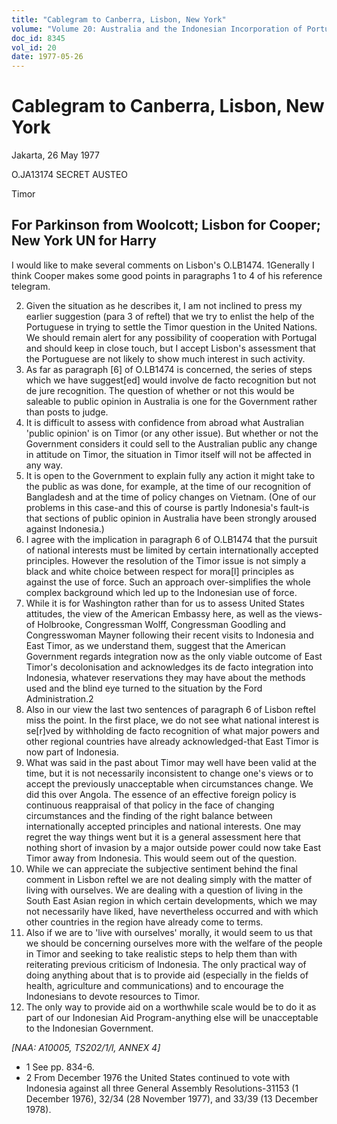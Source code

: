 ```yaml
---
title: "Cablegram to Canberra, Lisbon, New York"
volume: "Volume 20: Australia and the Indonesian Incorporation of Portuguese Timor, 1974-1976"
doc_id: 8345
vol_id: 20
date: 1977-05-26
---
```


# Cablegram to Canberra, Lisbon, New York

Jakarta, 26 May 1977

O.JA13174 SECRET AUSTEO

Timor

## For Parkinson from Woolcott; Lisbon for Cooper; New York UN for Harry

I would like to make several comments on Lisbon's O.LB1474. 1Generally I think Cooper makes some good points in paragraphs 1 to 4 of his reference telegram.

  2. Given the situation as he describes it, I am not inclined to press my earlier suggestion (para 3 of reftel) that we try to enlist the help of the Portuguese in trying to settle the Timor question in the United Nations. We should remain alert for any possibility of cooperation with Portugal and should keep in close touch, but I accept Lisbon's assessment that the Portuguese are not likely to show much interest in such activity.
  3. As far as paragraph [6] of O.LB1474 is concerned, the series of steps which we have suggest[ed] would involve de facto recognition but not de jure recognition. The question of whether or not this would be saleable to public opinion in Australia is one for the Government rather than posts to judge.
  4. It is difficult to assess with confidence from abroad what Australian 'public opinion' is on Timor (or any other issue). But whether or not the Government considers it could sell to the Australian public any change in attitude on Timor, the situation in Timor itself will not be affected in any way.
  5. It is open to the Government to explain fully any action it might take to the public as was done, for example, at the time of our recognition of Bangladesh and at the time of policy changes on Vietnam. (One of our problems in this case-and this of course is partly Indonesia's fault-is that sections of public opinion in Australia have been strongly aroused against Indonesia.)
  6. I agree with the implication in paragraph 6 of O.LB1474 that the pursuit of national interests must be limited by certain internationally accepted principles. However the resolution of the Timor issue is not simply a black and white choice between respect for mora[l] principles as against the use of force. Such an approach over-simplifies the whole complex background which led up to the Indonesian use of force.
  7. While it is for Washington rather than for us to assess United States attitudes, the view of the American Embassy here, as well as the views-of Holbrooke, Congressman Wolff, Congressman Goodling and Congresswoman Mayner following their recent visits to Indonesia and East Timor, as we understand them, suggest that the American Government regards integration now as the only viable outcome of East Timor's decolonisation and acknowledges its de facto integration into Indonesia, whatever reservations they may have about the methods used and the blind eye turned to the situation by the Ford Administration.2
  8. Also in our view the last two sentences of paragraph 6 of Lisbon reftel miss the point. In the first place, we do not see what national interest is se[r]ved by withholding de facto recognition of what major powers and other regional countries have already acknowledged-that East Timor is now part of Indonesia.
  9. What was said in the past about Timor may well have been valid at the time, but it is not necessarily inconsistent to change one's views or to accept the previously unacceptable when circumstances change. We did this over Angola. The essence of an effective foreign policy is continuous reappraisal of that policy in the face of changing circumstances and the finding of the right balance between internationally accepted principles and national interests. One may regret the way things went but it is a general assessment here that nothing short of invasion by a major outside power could now take East Timor away from Indonesia. This would seem out of the question.
  10. While we can appreciate the subjective sentiment behind the final comment in Lisbon reftel we are not dealing simply with the matter of living with ourselves. We are dealing with a question of living in the South East Asian region in which certain developments, which we may not necessarily have liked, have nevertheless occurred and with which other countries in the region have already come to terms.
  11. Also if we are to 'live with ourselves' morally, it would seem to us that we should be concerning ourselves more with the welfare of the people in Timor and seeking to take realistic steps to help them than with reiterating previous criticism of Indonesia. The only practical way of doing anything about that is to provide aid (especially in the fields of health, agriculture and communications) and to encourage the Indonesians to devote resources to Timor.
  12. The only way to provide aid on a worthwhile scale would be to do it as part of our Indonesian Aid Program-anything else will be unacceptable to the Indonesian Government.



_[NAA: A10005, TS202/1/l, ANNEX 4]_

  * 1 See pp. 834-6. 
  * 2  From December 1976 the United States continued to vote with Indonesia against all three General Assembly Resolutions-31153 (1 December 1976), 32/34 (28 November 1977), and 33/39 (13 December 1978).


